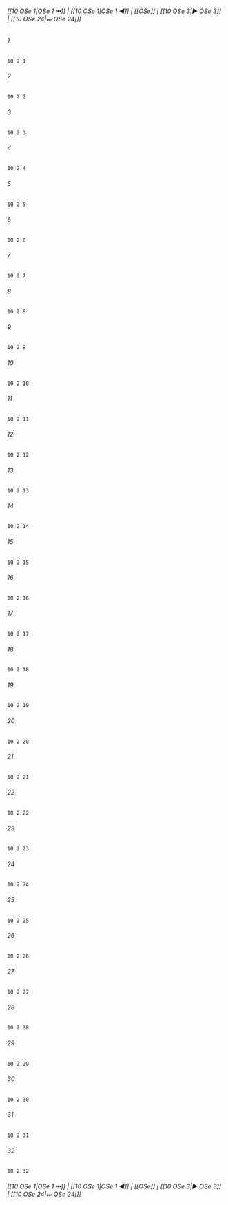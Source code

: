 
###### [[10 OSe 1|OSe 1 ⏮]] | [[10 OSe 1|OSe 1 ◀]] | [[OSe]] | [[10 OSe 3|▶ OSe 3]] | [[10 OSe 24|⏭ OSe 24|]]

###### 1
``` verse
10 2 1 
```
###### 2
``` verse
10 2 2 
```
###### 3
``` verse
10 2 3 
```
###### 4
``` verse
10 2 4 
```
###### 5
``` verse
10 2 5 
```
###### 6
``` verse
10 2 6 
```
###### 7
``` verse
10 2 7 
```
###### 8
``` verse
10 2 8 
```
###### 9
``` verse
10 2 9 
```
###### 10
``` verse
10 2 10 
```
###### 11
``` verse
10 2 11 
```
###### 12
``` verse
10 2 12 
```
###### 13
``` verse
10 2 13 
```
###### 14
``` verse
10 2 14 
```
###### 15
``` verse
10 2 15 
```
###### 16
``` verse
10 2 16 
```
###### 17
``` verse
10 2 17 
```
###### 18
``` verse
10 2 18 
```
###### 19
``` verse
10 2 19 
```
###### 20
``` verse
10 2 20 
```
###### 21
``` verse
10 2 21 
```
###### 22
``` verse
10 2 22 
```
###### 23
``` verse
10 2 23 
```
###### 24
``` verse
10 2 24 
```
###### 25
``` verse
10 2 25 
```
###### 26
``` verse
10 2 26 
```
###### 27
``` verse
10 2 27 
```
###### 28
``` verse
10 2 28 
```
###### 29
``` verse
10 2 29 
```
###### 30
``` verse
10 2 30 
```
###### 31
``` verse
10 2 31 
```
###### 32
``` verse
10 2 32 
```

###### [[10 OSe 1|OSe 1 ⏮]] | [[10 OSe 1|OSe 1 ◀]] | [[OSe]] | [[10 OSe 3|▶ OSe 3]] | [[10 OSe 24|⏭ OSe 24|]]

